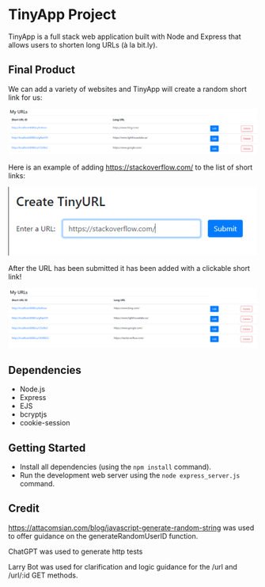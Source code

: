 # TinyApp Project

TinyApp is a full stack web application built with Node and Express that allows users to shorten long URLs (à la bit.ly).

## Final Product

We can add a variety of websites and TinyApp will create a random short link for us:

!["Screen shot of the URL page"](docs/urls-page.PNG)

Here is an example of adding https://stackoverflow.com/ to the list of short links:

!["Accessing the short link"](docs/adding-site.png)

After the URL has been submitted it has been added with a clickable short link!

!["Successful access using the short link"](docs/added-site-url.png)

## Dependencies

- Node.js
- Express
- EJS
- bcryptjs
- cookie-session

## Getting Started

- Install all dependencies (using the `npm install` command).
- Run the development web server using the `node express_server.js` command.

## Credit

https://attacomsian.com/blog/javascript-generate-random-string was used to offer guidance on the generateRandomUserID function.

ChatGPT was used to generate http tests

Larry Bot was used for clarification and logic guidance for the /url and /url/:id GET methods.